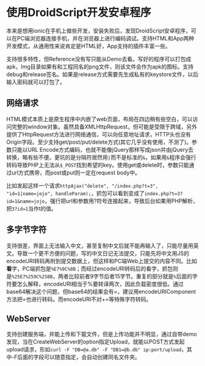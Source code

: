 # 使用DroidScript开发安卓程序

本来是想用ionic在手机上做些开发，安装失败后，发现DroidScript安卓程序，可以在PC端浏览器连接手机，并在浏览器上进行编码调试。支持HTML和App两种开发模式，从通用性来说肯定是HTML好，App支持的插件丰富一些。

支持很多特性，但Reference没有写只能从Demo去看。写好的程序可以打包成apk，Img目录如果有和工程同名的png文件，则该文件会作为apk的图标。支持debug和release签名。如果是release方式需要先生成私有的keystore文件，以后输入密码就可以打包了。

## 网络请求

HTML模式本质上是原生程序中内嵌了web页面，布局在四边稍有些空白，可以访问完整的window对象。虽然具备XMLHttpRequest，但可能是受限于跨域，另外提供了HttpRequest方法进行网络通信，可以向任意地址请求，HTTP头也没有Origin字段。至少支持get/post/put/delete方式(其它几乎没有使用，不测了)。参数只能以URL Encode方式编码，也就不能像jQuery那样写成json并由jQuery去转换，略有些不便。更坑的是分隔符居然用`|`而不是标准的`&`，如果用`&`程序会强行转码导致PHP上无法从`$_POST`找到希望的key。使用get或delete时，参数只能通过url方式携带，而post或put则一定在request body中。

比如发起这样一个请求`httpAjax("delete", "/index.php?t=3", "id=1|name=jojo", handleParam);`，抓包可以看到变成了`index.php?t=3?id=1&name=jojo`，强行把url和参数用?符号连接起来，导致后台如果用PHP解析，把`3?id=1`当作t的值。

## 多字节字符

支持很差，界面上无法输入中文，甚至复制中文后就不能再输入了，只能尽量用英文。导致一个更不方便的问题，写的中文日记无法提交，只能先将中文用JS的encodeURI转码再附到提交数据上，但这样和PC端Web上提交的内容不同。比如**看**字，PC端抓包是`%E7%9C%8B`；而经过encodeURI转码后的看字，抓包则是`%25E7%259C%258B`，两者比较前者9字节后者15字节。重复的部分就是`%`后面的字符要怎么解释，encodeURI相当于%要转译两次，因此负载密度很低。通过base64解决这个问题，但base64的结果会有=，建议用encodeURIComponent方法把=也进行转码。而encodeURI不对+=等特殊字符转码。

## WebServer

支持创建服务端，并能上传和下载文件，但是上传功能并不明显，通过自带demo发现，当在CreateWebServer的option指定Upload，就能以POST方式发起upload请求，形如`curl -F "DB=@a.db" -F "DB1=@b.db" ip:port/upload`，其中-F后面的字段可以随意指定，会自动创建同名文件夹。